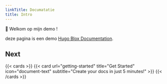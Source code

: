 ```yaml
---
linkTitle: Documatatie
title: Intro
---
```


👋 Welkom op mijn demo !

<!--more-->

deze pagina is een demo [Hugo Blox Documentation](https://duynis.nl/).

## Next

{{< cards >}}
  {{< card url="getting-started" title="Get Started" icon="document-text" subtitle="Create your docs in just 5 minutes!" >}}
{{< /cards >}}
